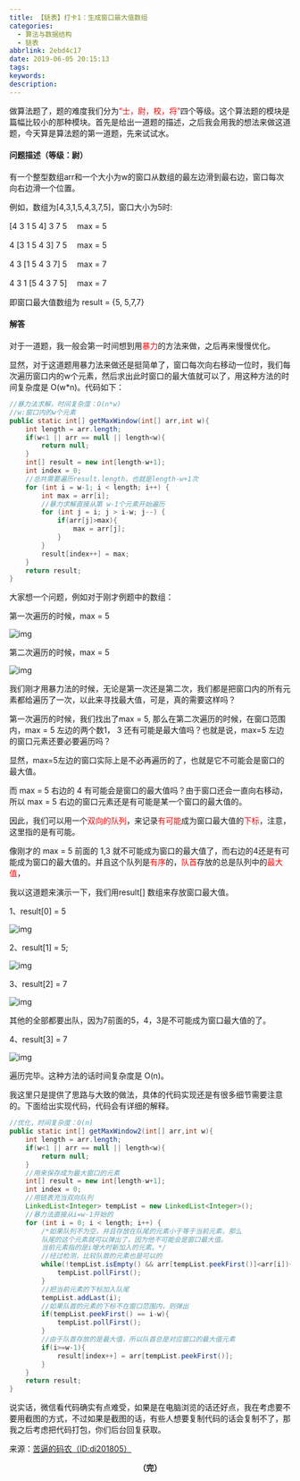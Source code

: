 ```yaml
---
title: 【链表】打卡1：生成窗口最大值数组
categories:
  - 算法与数据结构
  - 链表
abbrlink: 2ebd4c17
date: 2019-06-05 20:15:13
tags:
keywords:
description:
---
```


做算法题了，题的难度我们分为<font color="red">“士，尉，校，将”</font>四个等级。这个算法题的模块是篇幅比较小的那种模块。首先是给出一道题的描述，之后我会用我的想法来做这道题，今天算是算法题的第一道题，先来试试水。

<!--more-->

#### 问题描述（等级：尉）

有一个整型数组arr和一个大小为w的窗口从数组的最左边滑到最右边，窗口每次向右边滑一个位置。

例如，数组为[4,3,1,5,4,3,7,5]，窗口大小为5时:

[4 3 1 5 4] 3 7 5 　max = 5

4 [3 1 5 4 3] 7 5 　max = 5

4 3 [1 5 4 3 7] 5 　max = 7

4 3 1 [5 4 3 7 5]  　max = 7

即窗口最大值数组为 result = {5, 5,7,7}



#### 解答



对于一道题，我一般会第一时间想到用<font color="red">暴力</font>的方法来做，之后再来慢慢优化。



显然，对于这道题用暴力法来做还是挺简单了，窗口每次向右移动一位时，我们每次遍历窗口内的w个元素，然后求出此时窗口的最大值就可以了，用这种方法的时间复杂度是 O(w*n)。代码如下：



```java
//暴力法求解，时间复杂度：O(n*w)
//w:窗口内的w个元素
public static int[] getMaxWindow(int[] arr,int w){
    int length = arr.length;
    if(w<1 || arr == null || length<w){
        return null;
    }
    int[] result = new int[length-w+1];
    int index = 0;
    //总共需要遍历result.length，也就是length-w+1次
    for (int i = w-1; i < length; i++) { 
        int max = arr[i];
        //暴力求解直接从第 w-1个元素开始遍历
        for (int j = i; j > i-w; j--) {
            if(arr[j]>max){
                max = arr[j];
            }
        }
        result[index++] = max;
    }
    return result;
}
```



大家想一个问题，例如对于刚才例题中的数组：



第一次遍历的时候，max = 5



![img](https://mmbiz.qpic.cn/mmbiz_png/gsQM61GSzINGQRDWA5XWMn69wCJqVewgAInq9rspuVl4Wib08zh3ttGCEPmiaEichMHX3vwZ88QoQjrodpyw8kowA/640?wx_fmt=jpeg&wxfrom=5&wx_lazy=1&wx_co=1)



第二次遍历的时候，max = 5



![img](https://mmbiz.qpic.cn/mmbiz_png/gsQM61GSzINGQRDWA5XWMn69wCJqVewgefWGCeJibMeTpeMBxwBXpTkS4GQ3jpENjOibWzv55QWkXTuvP4vwIgtA/640?wx_fmt=jpeg&wxfrom=5&wx_lazy=1&wx_co=1)



我们刚才用暴力法的时候，无论是第一次还是第二次，我们都是把窗口内的所有元素都给遍历了一次，以此来寻找最大值，可是，真的需要这样吗？



第一次遍历的时候，我们找出了max = 5, 那么在第二次遍历的时候，在窗口范围内，max = 5 左边的两个数1， 3 还有可能是最大值吗？也就是说，max=5 左边的窗口元素还要必要遍历吗？



显然，max=5左边的窗口实际上是不必再遍历的了，也就是它不可能会是窗口的最大值。



而 max = 5 右边的 4 有可能会是窗口的最大值吗？由于窗口还会一直向右移动，所以 max = 5 右边的窗口元素还是有可能是某一个窗口的最大值的。



因此，我们可以用一个<font color="red">双向的队列</font>，来记录<font color="red">有可能</font>成为窗口最大值的<font color="red">下标</font>，注意，这里指的是有可能。



像刚才的 max = 5 前面的 1,3 就不可能成为窗口的最大值了，而右边的4还是有可能成为窗口的最大值的。并且这个队列是<font color="red">有序</font>的，<font color="red">队首</font>存放的总是队列中的<font color="red">最大值</font>，



我以这道题来演示一下，我们用result[] 数组来存放窗口最大值。



1、result[0] = 5



![img](https://mmbiz.qpic.cn/mmbiz_png/gsQM61GSzINGQRDWA5XWMn69wCJqVewgyFicEq0gzIoP5YIRuAvSO0X9cPKLIibPattmwuEYguH3sInQp9iaO6ibTw/640?wx_fmt=jpeg&wxfrom=5&wx_lazy=1&wx_co=1)



2、result[1] = 5;



![img](https://mmbiz.qpic.cn/mmbiz_png/gsQM61GSzINGQRDWA5XWMn69wCJqVewgOyuTCnk6jgKuvgWSb4XkeTUV2qGiaMKz0wnGzNZODDHK9ibeuGL73aIw/640?wx_fmt=jpeg&wxfrom=5&wx_lazy=1&wx_co=1)



3、result[2] = 7



![img](https://mmbiz.qpic.cn/mmbiz_png/gsQM61GSzINGQRDWA5XWMn69wCJqVewgqzQuBydG45oK3fKoBxxP3Aw2gKpwPefdAkRiakF2icmIbjRRcU37ic1qA/640?wx_fmt=jpeg&wxfrom=5&wx_lazy=1&wx_co=1)



其他的全部都要出队，因为7前面的5，4，3是不可能成为窗口最大值的了。



4、result[3] = 7



![img](https://mmbiz.qpic.cn/mmbiz_png/gsQM61GSzINGQRDWA5XWMn69wCJqVewg4H2Ms20T3DHku9w6eYS7dKWy5Pew6K36EmkHuHULXvRqSVOypwPYaA/640?wx_fmt=jpeg&wxfrom=5&wx_lazy=1&wx_co=1)



遍历完毕。这种方法的话时间复杂度是 O(n)。



我这里只是提供了思路与大致的做法，具体的代码实现还是有很多细节需要注意的。下面给出实现代码，代码会有详细的解释。



```java
//优化，时间复杂度：O(n)
public static int[] getMaxWindow2(int[] arr,int w){
    int length = arr.length;
    if(w<1 || arr == null || length<w){
        return null;
    }
    //用来保存成为最大窗口的元素
    int[] result = new int[length-w+1];
    int index = 0;
    //用链表充当双向队列
    LinkedList<Integer> tempList = new LinkedList<Integer>();
    //暴力法直接从i=w-1开始的
    for (int i = 0; i < length; i++) {
        /*如果队列不为空，并且存放在队尾的元素小于等于当前元素，那么 
        队尾的这个元素就可以弹出了，因为他不可能会是窗口最大值。
		当前元素指的是i增大时新加入的元素。*/
        //经过检测，比较队首的元素也是可以的
        while(!tempList.isEmpty() && arr[tempList.peekFirst()]<arr[i]){
            tempList.pollFirst();
        }
        //把当前元素的下标加入队尾
        tempList.addLast(i);
        //如果队首的元素的下标不在窗口范围内，则弹出
        if(tempList.peekFirst() == i-w){
            tempList.pollFirst();
        }
        //由于队首存放的是最大值，所以队首总是对应窗口的最大值元素
        if(i>=w-1){
            result[index++] = arr[tempList.peekFirst()];
        }
    }
    return result;
}
```



说实话，微信看代码确实有点难受，如果是在电脑浏览的话还好点，我在考虑要不要用截图的方式，不过如果是截图的话，有些人想要复制代码的话会复制不了，那我之后考虑把代码打包，你们后台回复获取。



来源：[苦逼的码农（ID:di201805）](http://mp.weixin.qq.com/s?__biz=Mzg2NzA4MTkxNQ==&mid=2247485184&idx=1&sn=043ad6684f1fcf031fee47444e2996f9&chksm=ce404cd4f937c5c273a0e75efcc1b2fb40ceeb25f3583f02d82211ee0a3698e271bd654a732f&scene=21#wechat_redirect)

<center style="font-weight:bold">（完）</center>